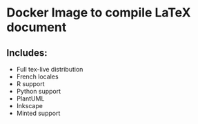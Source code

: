 # Docker Image to compile LaTeX document

## Includes:
 - Full tex-live distribution
 - French locales
 - R support
 - Python support
 - PlantUML
 - Inkscape
 - Minted support
